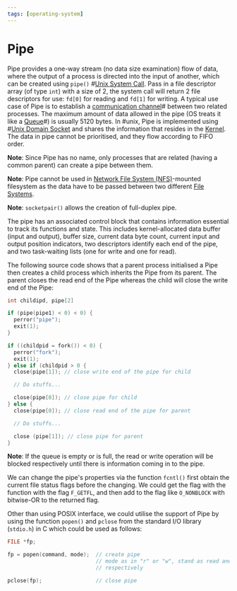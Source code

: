 ```yaml
---
tags: [operating-system]
---
```


# Pipe

Pipe provides a one-way stream (no data size examination) flow of data, where
the output of a process is directed into the input of another, which can be
created using `pipe()` #[Unix System Call](202210062303.md). Pass in a file
descriptor array (of type `int`) with a size of 2, the system call will return 2
file descriptors for use: `fd[0]` for reading and `fd[1]` for writing. A typical
use case of Pipe is to establish a [communication channel](202210042126.md)#
between two related processes. The maximum amount of data allowed in the pipe
(OS treats it like a [Queue](202112101836.md)#) is usually 5120 bytes. In #unix,
Pipe is implemented using #[Unix Domain Socket](202303232001.md) and shares the
information that resides in the [Kernel](202210062254.md). The data in pipe
cannot be prioritised, and they flow according to FIFO order.

**Note**: Since Pipe has no name, only processes that are related (having a
common parent) can create a pipe between them.

**Note**: Pipe cannot be used in [Network File System (NFS)](202302131659.md)-mounted 
filesystem as the data have to be passed between two different [File Systems](202202060057.md).

**Note**: `socketpair()` allows the creation of full-duplex pipe.

The pipe has an associated control block that contains information essential to
track its functions and state. This includes kernel-allocated data buffer (input
and output), buffer size, current data byte count, current input and output
position indicators, two descriptors identify each end of the pipe, and two
task-waiting lists (one for write and one for read).

The following source code shows that a parent process initialised a Pipe then
creates a child process which inherits the Pipe from its parent. The parent
closes the read end of the Pipe whereas the child will close the write end of the
Pipe:

```c
int childipd, pipe[2]

if (pipe(pipe1) < 0) < 0) {
  perror("pipe");
  exit(1);
}

if ((childpid = fork()) < 0) {
  perror("fork");
  exit(1);
} else if (childpid > 0 {
  close(pipe[1]); // close write end of the pipe for child

  // Do stuffs...

  close(pipe[0]); // close pipe for child
} else {
  close(pipe[0]); // close read end of the pipe for parent

  // Do stuffs...

  close (pipe[1]); // close pipe for parent
}
```

**Note**: If the queue is empty or is full, the read or write operation will be
blocked respectively until there is information coming in to the pipe.

We can change the pipe's properties via the function `fcntl()` first obtain the
current file status flags before the changing. We could get the flag with the
function with the flag `F_GETFL`, and then add to the flag like `O_NONBLOCK`
with bitwise-OR to the returned flag.

Other than using POSIX interface, we could utilise the support of Pipe by using
the function `popen()` and `pclose` from the standard I/O library (`stdio.h`) in
C which could be used as follows:

```c
FILE *fp;

fp = popen(command, mode);  // create pipe
                            // mode as in "r" or "w", stand as read and write
                            // respectively

pclose(fp);                 // close pipe
```
